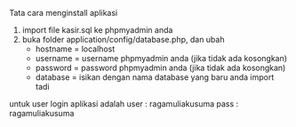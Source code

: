 Tata cara menginstall aplikasi 
1. import file kasir.sql ke phpmyadmin anda
2. buka folder application/config/database.php, dan ubah
    - hostname = localhost
    - username = username phpmyadmin anda (jika tidak ada kosongkan)
    - password = password phpmyadmin anda (jika tidak ada kosongkan)
    - database = isikan dengan nama database yang baru anda import tadi

untuk user login aplikasi adalah
user : ragamuliakusuma
pass : ragamuliakusuma

